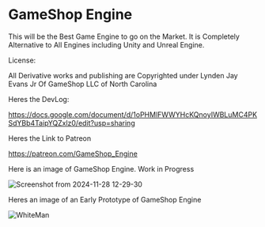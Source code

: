 # GameShop Engine

This will be the Best Game Engine to go on the Market.  It is Completely Alternative to All Engines including Unity and Unreal Engine.

License:

All Derivative works and publishing are Copyrighted under Lynden Jay Evans Jr Of GameShop LLC of North Carolina

Heres the DevLog:

https://docs.google.com/document/d/1oPHMlFWWYHcKQnoyIWBLuMC4PKSdYBb4TaipYQZxlz0/edit?usp=sharing

Heres the Link to Patreon

https://patreon.com/GameShop_Engine

Here is an image of GameShop Engine.  Work in Progress


![Screenshot from 2024-11-28 12-29-30](https://github.com/user-attachments/assets/9c64244a-c584-4971-a1fb-3d724fbb2ea8)

Heres an image of an Early Prototype of GameShop Engine

![WhiteMan](https://github.com/user-attachments/assets/e0984f8f-7898-4a33-9153-024828601f90)


